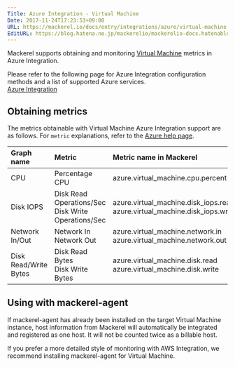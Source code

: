```yaml
---
Title: Azure Integration - Virtual Machine
Date: 2017-11-24T17:23:53+09:00
URL: https://mackerel.io/docs/entry/integrations/azure/virtual-machine
EditURL: https://blog.hatena.ne.jp/mackerelio/mackerelio-docs.hatenablog.mackerel.io/atom/entry/8599973812320734054
---
```


Mackerel supports obtaining and monitoring <a href="https://azure.microsoft.com/ja-jp/services/virtual-machines/" target="_blank">Virtual Machine</a> metrics in Azure Integration.

Please refer to the following page for Azure Integration configuration methods and a list of supported Azure services. <br>
<a href="https://mackerel.io/ja/docs/entry/integrations/azure">Azure Integration</a>

## Obtaining metrics

The metrics obtainable with Virtual Machine Azure Integration support are as follows. For `metric` explanations, refer to the <a href="https://docs.microsoft.com/azure/monitoring-and-diagnostics/monitoring-supported-metrics#a-namemicrosoftcomputevirtualmachinesamicrosoftcomputevirtualmachines" target="_blank">Azure help page</a>.

|Graph name|Metric|Metric name in Mackerel|Unit|Aggregation Type|
|:---|:---|:---|:---|:---|
|CPU|Percentage CPU|azure.virtual_machine.cpu.percent|percentage|Average|
|Disk IOPS|Disk Read Operations/Sec<br>Disk Write Operations/Sec|azure.virtual_machine.disk_iops.read<br>azure.virtual_machine.disk_iops.write|iops|Average|
|Network In/Out|Network In<br>Network Out|azure.virtual_machine.network.in<br>azure.virtual_machine.network.out|bytes|Total|
|Disk Read/Write Bytes|Disk Read Bytes<br>Disk Write Bytes|azure.virtual_machine.disk.read<br>azure.virtual_machine.disk.write|bytes|Total|


## Using with mackerel-agent 

If mackerel-agent has already been installed on the target Virtual Machine instance, host information from Mackerel will automatically be integrated and registered as one host. It will not be counted twice as a billable host.

If you prefer a more detailed style of monitoring with AWS Integration, we recommend installing mackerel-agent for Virtual Machine.
